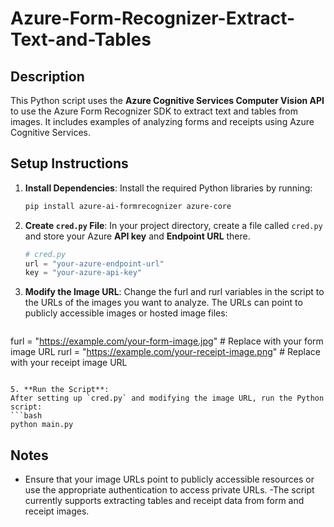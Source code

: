 # Azure-Form-Recognizer-Extract-Text-and-Tables

## Description

This Python script uses the **Azure Cognitive Services Computer Vision API** to use the Azure Form Recognizer SDK to extract text and tables from images. It includes examples of analyzing forms and receipts using Azure Cognitive Services.
## Setup Instructions

1. **Install Dependencies**:
   Install the required Python libraries by running:
   ```bash
   pip install azure-ai-formrecognizer azure-core
   ```

2. **Create `cred.py` File**:
   In your project directory, create a file called `cred.py` and store your Azure **API key** and **Endpoint URL** there.
   ```python
   # cred.py
   url = "your-azure-endpoint-url"
   key = "your-azure-api-key"
   ```

3. **Modify the Image URL**:
   Change the furl and rurl variables in the script to the URLs of the images you want to analyze. The URLs can point to publicly accessible images or hosted image files:
   ```python
  furl = "https://example.com/your-form-image.jpg"  # Replace with your form image URL
  rurl = "https://example.com/your-receipt-image.png"  # Replace with your receipt image URL
   ```

5. **Run the Script**:
   After setting up `cred.py` and modifying the image URL, run the Python script:
   ```bash
   python main.py
   ```

## Notes

- Ensure that your image URLs point to publicly accessible resources or use the appropriate authentication to access private URLs.
-The script currently supports extracting tables and receipt data from form and receipt images.
